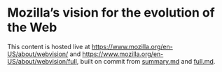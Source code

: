 # Mozilla’s vision for the evolution of the Web

This content is hosted live at https://www.mozilla.org/en-US/about/webvision/ and https://www.mozilla.org/en-US/about/webvision/full, built on commit from [summary.md](input/summary.md) and [full.md](input/full.md).
